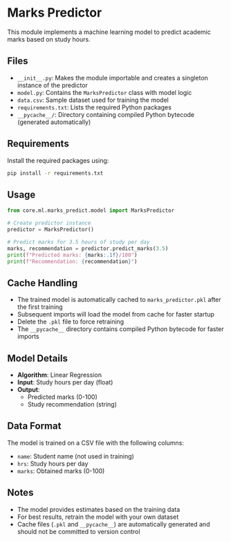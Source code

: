 # Marks Predictor

This module implements a machine learning model to predict academic marks based on study hours.

## Files

- `__init__.py`: Makes the module importable and creates a singleton instance of the predictor
- `model.py`: Contains the `MarksPredictor` class with model logic
- `data.csv`: Sample dataset used for training the model
- `requirements.txt`: Lists the required Python packages
- `__pycache__/`: Directory containing compiled Python bytecode (generated automatically)

## Requirements

Install the required packages using:
```bash
pip install -r requirements.txt
```

## Usage

```python
from core.ml.marks_predict.model import MarksPredictor

# Create predictor instance
predictor = MarksPredictor()

# Predict marks for 3.5 hours of study per day
marks, recommendation = predictor.predict_marks(3.5)
print(f"Predicted marks: {marks:.1f}/100")
print(f"Recommendation: {recommendation}")
```

## Cache Handling

- The trained model is automatically cached to `marks_predictor.pkl` after the first training
- Subsequent imports will load the model from cache for faster startup
- Delete the `.pkl` file to force retraining
- The `__pycache__` directory contains compiled Python bytecode for faster imports

## Model Details

- **Algorithm**: Linear Regression
- **Input**: Study hours per day (float)
- **Output**:
  - Predicted marks (0-100)
  - Study recommendation (string)

## Data Format

The model is trained on a CSV file with the following columns:
- `name`: Student name (not used in training)
- `hrs`: Study hours per day
- `marks`: Obtained marks (0-100)

## Notes

- The model provides estimates based on the training data
- For best results, retrain the model with your own dataset
- Cache files (`.pkl` and `__pycache__`) are automatically generated and should not be committed to version control
